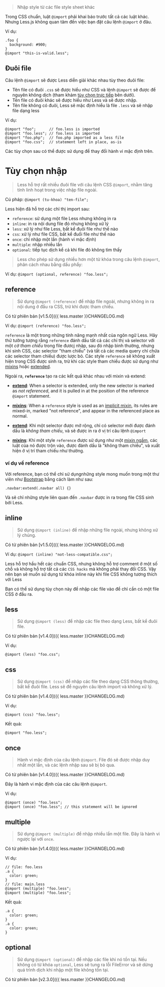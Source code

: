 > Nhập style từ các file style sheet khác

Trong CSS chuẩn, luật `@import` phải khai báo trước tất cả các luật khác. Nhưng Less.js không quan tâm đến việc bạn đặt câu lệnh `@import` ở đâu.

Ví dụ:

```less
.foo {
  background: #900;
}
@import "this-is-valid.less";
```

## Đuôi file
Câu lệnh `@import` sẽ được Less diễn giải khác nhau tùy theo đuôi file:

* Tên file có đuôi `.css` sẽ được hiểu như CSS và lệnh `@import` sẽ được để nguyên không dịch (tham khảm [tùy chọn trực tiếp](#import-options-inline) bên dưới).
* Tên file có đuôi khác sẽ được hiểu như Less và sẽ được nhập.
* Tên file không có đuôi, Less sẽ mặc định hiểu là file `.less` và sẽ nhập file dạng less

Ví dụ:

```less
@import "foo";      // foo.less is imported
@import "foo.less"; // foo.less is imported
@import "foo.php";  // foo.php imported as a less file
@import "foo.css";  // statement left in place, as-is
```

Các tùy chọn sau có thể được sử dụng để thay đổi hành vi mặc định trên.

# Tùy chọn nhập
> Less hỗ trợ rất nhiều đuôi file với câu lệnh CSS `@import`, nhằm tăng tính linh hoạt trong việc nhập file ngoài.

Cú pháp: `@import (tu-khoa) "ten-file";`

Less hiện đã hỗ trợ các chỉ thị import sau:

* `reference`: sử dụng một file Less nhưng không in ra
* `inline`: in ra nội dung file đó nhưng không xử lý
* `less`: xử lý như file Less, bất kể đuôi file như thế nào
* `css`: xử lý như file CSS, bất kể đuổi file như thế nào
* `once`: chỉ nhập một lần (hành vi mặc định)
* `multiple`: nhập nhiều lần
* `optional`: tiếp tục dịch kể cả khi file đó không tìm thấy

> Less cho phép sử dụng nhiều hơn một từ khóa trong câu lệnh `@import`, phân cách nhau bằng dấu phẩy:

Ví dụ: `@import (optional, reference) "foo.less";`

## reference

> Sử dụng `@import (reference)` để nhập file ngoài, nhưng không in ra nội dung ở đầu ra CSS, trừ khi được tham chiếu.

Có từ phiên bản [v1.5.0]({{ less.master }}CHANGELOG.md)

Ví dụ: `@import (reference) "foo.less";`

`reference` là một trong những tính năng mạnh nhất của ngôn ngữ Less. Hãy thử tưởng tượng rằng `reference` đánh dấu tất cả các chỉ thị và selector với một _cờ tham chiếu_ trong file đươcj nhập, sau đó nhập bình thường, nhưng khi sinh CSS, các selector "tham chiếu" (và tất cả các media query chỉ chứa các selector tham chiếu) được lược bỏ. Các style `reference` sẽ không xuất hiện trong CSS được sinh ra, trừ khi các style tham chiếu được sử dụng như [mixins](#mixins-feature) hoặc [extended](#extend-feature).

Ngoài ra, **`reference`** tạo ra các kết quả khác nhau với mixin và extend:

* **[extend](#extend-feature)**: When a selector is extended, only the new selector is marked as _not referenced_, and it is pulled in at the position of the reference `@import` statement.
* **[mixins](#mixins-feature)**: When a `reference` style is used as an [implicit mixin](#mixins-feature), its rules are mixed-in, marked "not reference", and appear in the referenced place as normal.

* **[extend](#extend-feature)**: Khi một selector được mở rộng, chỉ có selector mới được đánh dấu là _không tham chiếu_, và sẽ được in ra ở vị trí câu lệnh `@import`
* **[mixins](#mixins-feature)**: Khi một style `reference` được sử dụng như một [mixin ngầm](#mixins-feature), các luật của nó được trộn vào, được đánh dấu là "không tham chiếu", và xuất hiện ở vị trí tham chiếu như thường.


### ví dụ về reference
Với reference, bạn có thể chỉ sử dụngnhững style mong muốn trong một thư viên như [Bootstrap](https://github.com/twbs/bootstrap) bằng cách làm như sau:

```less
.navbar:extend(.navbar all) {}
```

Và sẽ chỉ những style liên quan đến `.navbar` được in ra trong file CSS sinh bởi Less.


## inline
> Sử dụng `@import (inline)` để nhập những file ngoài, nhưng không xử lý chúng.

Có từ phiên bản [v1.5.0]({{ less.master }}CHANGELOG.md)

Ví dụ: `@import (inline) "not-less-compatible.css";`

Less hỗ trợ hầu hết các chuẩn CSS, nhưng không hỗ trợ comment ở một số chỗ và không hỗ trợ tất cả các `CSS hacks` mà không phải thay đổi CSS. Vậy nên bạn sẽ muốn sử dụng từ khóa inline này khi file CSS không tương thích với Less

Bạn có thể sử dụng tùy chọn này để nhập các file vào để chỉ cần có một file CSS ở đầu ra.


## less
> Sử dụng `@import (less)` để nhập các file theo dạng Less, bất kể đuôi file.

Có từ phiên bản [v1.4.0]({{ less.master }}CHANGELOG.md)

Ví dụ:

```less
@import (less) "foo.css";
```


## css
> Sử dụng `@import (css)` để nhập các file theo dạng CSS thông thường, bất kể đuôi file. Less sẽ để nguyên câu lệnh import và không xử lý.

Có từ phiên bản [v1.4.0]({{ less.master }}CHANGELOG.md)

Ví dụ:

```less
@import (css) "foo.less";
```
Kết quả:

```less
@import "foo.less";
```


## once
> Hành vi mặc định của câu lệnh `@import`. File đó sẽ được nhập duy nhất một lần, và các lệnh nhập sau sẽ bị bỏ qua.

Có từ phiên bản [v1.4.0]({{ less.master }}CHANGELOG.md)

Đây là hành vi mặc định của các câu lệnh `@import`.

Ví dụ:

```less
@import (once) "foo.less";
@import (once) "foo.less"; // this statement will be ignored
```


## multiple
> Sử dụng `@import (multiple)` để nhập nhiều lần một file. Đây là hành vi ngược lại với `once`.

Có từ phiên bản [v1.4.0]({{ less.master }}CHANGELOG.md)

Ví dụ:

```less
// file: foo.less
.a {
  color: green;
}
// file: main.less
@import (multiple) "foo.less";
@import (multiple) "foo.less";
```
Kết quả:

```less
.a {
  color: green;
}
.a {
  color: green;
}
```

## optional
> Sử dụng `@import (optional)` để nhập các file khi nó tồn tại. Nếu không có từ khóa `optional`, Less sẽ tung ra lỗi FileError và sẽ dừng quá trình dịch khi nhập một file không tồn tại.

Có từ phiên bản [v2.3.0]({{ less.master }}CHANGELOG.md)
